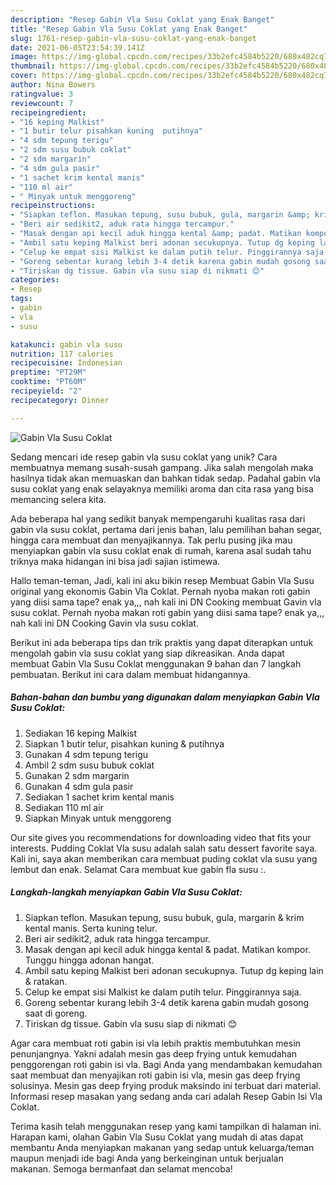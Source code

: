 ```yaml
---
description: "Resep Gabin Vla Susu Coklat yang Enak Banget"
title: "Resep Gabin Vla Susu Coklat yang Enak Banget"
slug: 1761-resep-gabin-vla-susu-coklat-yang-enak-banget
date: 2021-06-05T23:54:39.141Z
image: https://img-global.cpcdn.com/recipes/33b2efc4584b5220/680x482cq70/gabin-vla-susu-coklat-foto-resep-utama.jpg
thumbnail: https://img-global.cpcdn.com/recipes/33b2efc4584b5220/680x482cq70/gabin-vla-susu-coklat-foto-resep-utama.jpg
cover: https://img-global.cpcdn.com/recipes/33b2efc4584b5220/680x482cq70/gabin-vla-susu-coklat-foto-resep-utama.jpg
author: Nina Bowers
ratingvalue: 3
reviewcount: 7
recipeingredient:
- "16 keping Malkist"
- "1 butir telur pisahkan kuning  putihnya"
- "4 sdm tepung terigu"
- "2 sdm susu bubuk coklat"
- "2 sdm margarin"
- "4 sdm gula pasir"
- "1 sachet krim kental manis"
- "110 ml air"
- " Minyak untuk menggoreng"
recipeinstructions:
- "Siapkan teflon. Masukan tepung, susu bubuk, gula, margarin &amp; krim kental manis. Serta kuning telur."
- "Beri air sedikit2, aduk rata hingga tercampur."
- "Masak dengan api kecil aduk hingga kental &amp; padat. Matikan kompor. Tunggu hingga adonan hangat."
- "Ambil satu keping Malkist beri adonan secukupnya. Tutup dg keping lain &amp; ratakan."
- "Celup ke empat sisi Malkist ke dalam putih telur. Pinggirannya saja."
- "Goreng sebentar kurang lebih 3-4 detik karena gabin mudah gosong saat di goreng."
- "Tiriskan dg tissue. Gabin vla susu siap di nikmati 😊"
categories:
- Resep
tags:
- gabin
- vla
- susu

katakunci: gabin vla susu 
nutrition: 117 calories
recipecuisine: Indonesian
preptime: "PT29M"
cooktime: "PT60M"
recipeyield: "2"
recipecategory: Dinner

---
```



![Gabin Vla Susu Coklat](https://img-global.cpcdn.com/recipes/33b2efc4584b5220/680x482cq70/gabin-vla-susu-coklat-foto-resep-utama.jpg)

Sedang mencari ide resep gabin vla susu coklat yang unik? Cara membuatnya memang susah-susah gampang. Jika salah mengolah maka hasilnya tidak akan memuaskan dan bahkan tidak sedap. Padahal gabin vla susu coklat yang enak selayaknya memiliki aroma dan cita rasa yang bisa memancing selera kita.

Ada beberapa hal yang sedikit banyak mempengaruhi kualitas rasa dari gabin vla susu coklat, pertama dari jenis bahan, lalu pemilihan bahan segar, hingga cara membuat dan menyajikannya. Tak perlu pusing jika mau menyiapkan gabin vla susu coklat enak di rumah, karena asal sudah tahu triknya maka hidangan ini bisa jadi sajian istimewa.

Hallo teman-teman, Jadi, kali ini aku bikin resep Membuat Gabin Vla Susu original yang ekonomis Gabin Vla Coklat. Pernah nyoba makan roti gabin yang diisi sama tape? enak ya,,, nah kali ini DN Cooking membuat Gavin vla susu coklat. Pernah nyoba makan roti gabin yang diisi sama tape? enak ya,,, nah kali ini DN Cooking Gavin vla susu coklat.


Berikut ini ada beberapa tips dan trik praktis yang dapat diterapkan untuk mengolah gabin vla susu coklat yang siap dikreasikan. Anda dapat membuat Gabin Vla Susu Coklat menggunakan 9 bahan dan 7 langkah pembuatan. Berikut ini cara dalam membuat hidangannya.

<!--inarticleads1-->

##### Bahan-bahan dan bumbu yang digunakan dalam menyiapkan Gabin Vla Susu Coklat:

1. Sediakan 16 keping Malkist
1. Siapkan 1 butir telur, pisahkan kuning &amp; putihnya
1. Gunakan 4 sdm tepung terigu
1. Ambil 2 sdm susu bubuk coklat
1. Gunakan 2 sdm margarin
1. Gunakan 4 sdm gula pasir
1. Sediakan 1 sachet krim kental manis
1. Sediakan 110 ml air
1. Siapkan  Minyak untuk menggoreng


Our site gives you recommendations for downloading video that fits your interests. Pudding Coklat Vla susu adalah salah satu dessert favorite saya. Kali ini, saya akan memberikan cara membuat puding coklat vla susu yang lembut dan enak. Selamat Cara membuat kue gabin fla susu :. 

<!--inarticleads2-->

##### Langkah-langkah menyiapkan Gabin Vla Susu Coklat:

1. Siapkan teflon. Masukan tepung, susu bubuk, gula, margarin &amp; krim kental manis. Serta kuning telur.
1. Beri air sedikit2, aduk rata hingga tercampur.
1. Masak dengan api kecil aduk hingga kental &amp; padat. Matikan kompor. Tunggu hingga adonan hangat.
1. Ambil satu keping Malkist beri adonan secukupnya. Tutup dg keping lain &amp; ratakan.
1. Celup ke empat sisi Malkist ke dalam putih telur. Pinggirannya saja.
1. Goreng sebentar kurang lebih 3-4 detik karena gabin mudah gosong saat di goreng.
1. Tiriskan dg tissue. Gabin vla susu siap di nikmati 😊


Agar cara membuat roti gabin isi vla lebih praktis membutuhkan mesin penunjangnya. Yakni adalah mesin gas deep frying untuk kemudahan penggorengan roti gabin isi vla. Bagi Anda yang mendambakan kemudahan saat membuat dan menyajikan roti gabin isi vla, mesin gas deep frying solusinya. Mesin gas deep frying produk maksindo ini terbuat dari material. Informasi resep masakan yang sedang anda cari adalah Resep Gabin Isi Vla Coklat. 

Terima kasih telah menggunakan resep yang kami tampilkan di halaman ini. Harapan kami, olahan Gabin Vla Susu Coklat yang mudah di atas dapat membantu Anda menyiapkan makanan yang sedap untuk keluarga/teman maupun menjadi ide bagi Anda yang berkeinginan untuk berjualan makanan. Semoga bermanfaat dan selamat mencoba!
